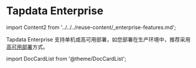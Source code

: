 # Tapdata Enterprise

import Content2 from '../../../reuse-content/_enterprise-features.md';

<Content2 />

Tapdata Enterprise 支持单机或高可用部署，如您部署在生产环境中，推荐采用[高可用部署](../../../production-admin/install-tapdata-ha.md)方式。

import DocCardList from '@theme/DocCardList';

<DocCardList />